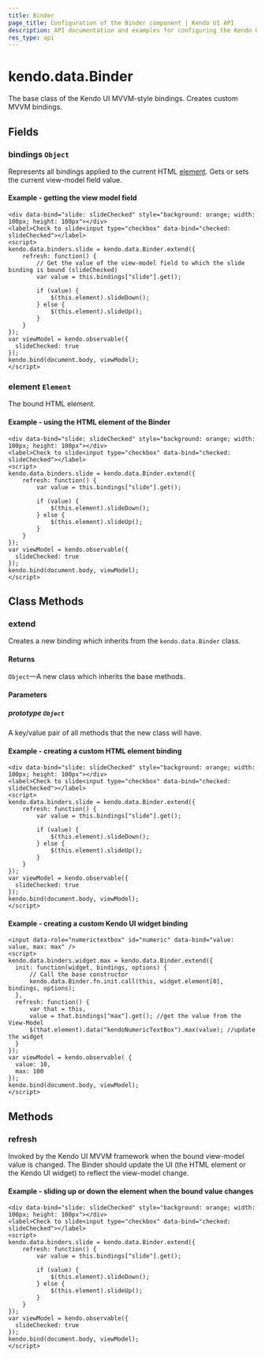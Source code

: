 ```yaml
---
title: Binder
page_title: Configuration of the Binder component | Kendo UI API
description: API documentation and examples for configuring the Kendo UI Binder component. 
res_type: api
---
```


# kendo.data.Binder

The base class of the Kendo UI MVVM-style bindings. Creates custom MVVM bindings.

## Fields

### bindings `Object`

Represents all bindings applied to the current HTML [element](/api/javascript/data/binder#fields-element). Gets or sets the current view-model field value.

#### Example - getting the view model field

    <div data-bind="slide: slideChecked" style="background: orange; width: 100px; height: 100px"></div>
    <label>Check to slide<input type="checkbox" data-bind="checked: slideChecked"></label>
    <script>
    kendo.data.binders.slide = kendo.data.Binder.extend({
        refresh: function() {
            // Get the value of the view-model field to which the slide binding is bound (slideChecked)
            var value = this.bindings["slide"].get();

            if (value) {
                $(this.element).slideDown();
            } else {
                $(this.element).slideUp();
            }
        }
    });
    var viewModel = kendo.observable({
      slideChecked: true
    });
    kendo.bind(document.body, viewModel);
    </script>

### element `Element`

The bound HTML element.

#### Example - using the HTML element of the Binder

    <div data-bind="slide: slideChecked" style="background: orange; width: 100px; height: 100px"></div>
    <label>Check to slide<input type="checkbox" data-bind="checked: slideChecked"></label>
    <script>
    kendo.data.binders.slide = kendo.data.Binder.extend({
        refresh: function() {
            var value = this.bindings["slide"].get();

            if (value) {
                $(this.element).slideDown();
            } else {
                $(this.element).slideUp();
            }
        }
    });
    var viewModel = kendo.observable({
      slideChecked: true
    });
    kendo.bind(document.body, viewModel);
    </script>

## Class Methods

### extend

Creates a new binding which inherits from the `kendo.data.Binder` class.

#### Returns

`Object`&mdash;A new class which inherits the base methods.

#### Parameters

##### prototype `Object`

A key/value pair of all methods that the new class will have.

#### Example - creating a custom HTML element binding

    <div data-bind="slide: slideChecked" style="background: orange; width: 100px; height: 100px"></div>
    <label>Check to slide<input type="checkbox" data-bind="checked: slideChecked"></label>
    <script>
    kendo.data.binders.slide = kendo.data.Binder.extend({
        refresh: function() {
            var value = this.bindings["slide"].get();

            if (value) {
                $(this.element).slideDown();
            } else {
                $(this.element).slideUp();
            }
        }
    });
    var viewModel = kendo.observable({
      slideChecked: true
    });
    kendo.bind(document.body, viewModel);
    </script>

#### Example - creating a custom Kendo UI widget binding

    <input data-role="numerictextbox" id="numeric" data-bind="value: value, max: max" />
    <script>
    kendo.data.binders.widget.max = kendo.data.Binder.extend({
      init: function(widget, bindings, options) {
          // Call the base constructor
          kendo.data.Binder.fn.init.call(this, widget.element[0], bindings, options);
      },
      refresh: function() {
          var that = this,
          value = that.bindings["max"].get(); //get the value from the View-Model
          $(that.element).data("kendoNumericTextBox").max(value); //update the widget
      }
    });
    var viewModel = kendo.observable( {
      value: 10,
      max: 100
    });
    kendo.bind(document.body, viewModel);
    </script>

## Methods

### refresh

Invoked by the Kendo UI MVVM framework when the bound view-model value is changed. The Binder should update the UI (the HTML element or the Kendo UI widget) to reflect the view-model change.

#### Example - sliding up or down the element when the bound value changes

    <div data-bind="slide: slideChecked" style="background: orange; width: 100px; height: 100px"></div>
    <label>Check to slide<input type="checkbox" data-bind="checked: slideChecked"></label>
    <script>
    kendo.data.binders.slide = kendo.data.Binder.extend({
        refresh: function() {
            var value = this.bindings["slide"].get();

            if (value) {
                $(this.element).slideDown();
            } else {
                $(this.element).slideUp();
            }
        }
    });
    var viewModel = kendo.observable({
      slideChecked: true
    });
    kendo.bind(document.body, viewModel);
    </script>
